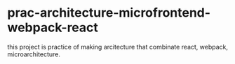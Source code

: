 # prac-architecture-microfrontend-webpack-react
this project is practice of making arcitecture that combinate react, webpack, microarchitecture.

